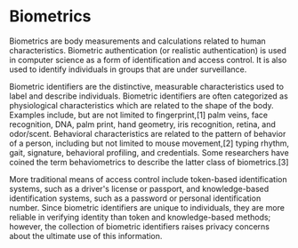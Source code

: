# Biometrics

Biometrics are body measurements and calculations related to human characteristics. Biometric authentication (or realistic authentication) is used in computer science as a form of identification and access control. It is also used to identify individuals in groups that are under surveillance.

Biometric identifiers are the distinctive, measurable characteristics used to label and describe individuals. Biometric identifiers are often categorized as physiological characteristics which are related to the shape of the body. Examples include, but are not limited to fingerprint,[1] palm veins, face recognition, DNA, palm print, hand geometry, iris recognition, retina, and odor/scent. Behavioral characteristics are related to the pattern of behavior of a person, including but not limited to mouse movement,[2] typing rhythm, gait, signature, behavioral profiling, and credentials. Some researchers have coined the term behaviometrics to describe the latter class of biometrics.[3]

More traditional means of access control include token-based identification systems, such as a driver's license or passport, and knowledge-based identification systems, such as a password or personal identification number. Since biometric identifiers are unique to individuals, they are more reliable in verifying identity than token and knowledge-based methods; however, the collection of biometric identifiers raises privacy concerns about the ultimate use of this information.
